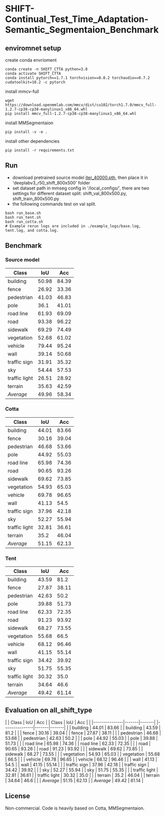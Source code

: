 # SHIFT-Continual_Test_Time_Adaptation-Semantic_Segmentaion_Benchmark

## enviromnet setup
create conda envrioment
```
conda create -n SHIFT_CTTA python=3.8
conda activate SHIFT_CTTA
conda install pytorch==1.7.1 torchvision==0.8.2 torchaudio==0.7.2 cudatoolkit=10.2 -c pytorch
```
install mmcv-full
```
wget https://download.openmmlab.com/mmcv/dist/cu102/torch1.7.0/mmcv_full-1.2.7-cp38-cp38-manylinux1_x86_64.whl
pip install mmcv_full-1.2.7-cp38-cp38-manylinux1_x86_64.whl
```

install MMSegmentaion
```
pip install -v -e .
```

install other dependencies
```
pip install -r requirements.txt
```


## Run
- download pretrained source model [iter_40000.pth](https://drive.google.com/file/d/1J7a8k-XBi9LGNhciOw5xzmQ-GAb-tff6/view?usp=sharing), then place it in 'deeplabv3_r50_shift_800x500' folder
- set dataset path in mmseg config in '/local_configs/', there are two settings for different dataset split: shift_val_800x500.py, shift_train_800x500.py 
- the following commands test on val split.
```
bash run_base.sh
bash run_tent.sh
bash run_cotta.sh
# Example rerun logs are included in ./example_logs/base.log, tent.log, and cotta.log.
```
## Benchmark

### Source model
| Class         | IoU   | Acc   |
|---------------|-------|-------|
| building      | 50.98 | 84.39 |
| fence         | 26.92 | 33.36 |
| pedestrian    | 41.03 | 46.83 |
| pole          | 36.1  | 41.01 |
| road line     | 61.93 | 69.09 |
| road          | 93.38 | 96.22 |
| sidewalk      | 69.29 | 74.49 |
| vegetation    | 52.68 | 61.02 |
| vehicle       | 79.44 | 95.24 |
| wall          | 39.14 | 50.68 |
| traffic sign  | 31.91 | 35.32 |
| sky           | 54.44 | 57.53 |
| traffic light | 26.51 | 28.92 |
| terrain       | 35.63 | 42.59 |
| *Average*     | 49.96 | 58.34 |


### Cotta

| Class         | IoU   | Acc   |
|---------------|-------|-------|
| building      | 44.01 | 83.66 |
| fence         | 30.16 | 39.04 |
| pedestrian    | 46.68 | 53.66 |
| pole          | 44.92 | 55.03 |
| road line     | 65.98 | 74.36 |
| road          | 90.65 | 93.26 |
| sidewalk      | 69.62 | 73.85 |
| vegetation    | 54.93 | 65.03 |
| vehicle       | 69.78 | 96.65 |
| wall          | 41.13 | 54.5  |
| traffic sign  | 37.96 | 42.18 |
| sky           | 52.27 | 55.94 |
| traffic light | 32.81 | 36.61 |
| terrain       | 35.2  | 46.04 |
| *Average*     | 51.15 | 62.13 |


### Tent

| Class         | IoU   | Acc   |
|---------------|-------|-------|
| building      | 43.59 | 81.2  |
| fence         | 27.87 | 38.11 |
| pedestrian    | 42.63 | 50.2  |
| pole          | 39.88 | 51.73 |
| road line     | 62.33 | 72.35 |
| road          | 91.23 | 93.92 |
| sidewalk      | 68.27 | 73.55 |
| vegetation    | 55.68 | 66.5  |
| vehicle       | 68.12 | 96.46 |
| wall          | 41.15 | 55.14 |
| traffic sign  | 34.42 | 39.92 |
| sky           | 51.75 | 55.35 |
| traffic light | 30.32 | 35.0  |
| terrain       | 34.64 | 46.6  |
| *Average*     | 49.42 | 61.14 |

## Evaluation on all_shift_type


| | Class         | IoU   | Acc   | | Class         | IoU   | Acc   |
| |---------------|-------|-------| |---------------|-------|-------|
| | building      | 44.01 | 83.66 | | building      | 43.59 | 81.2  |
| | fence         | 30.16 | 39.04 | | fence         | 27.87 | 38.11 |
| | pedestrian    | 46.68 | 53.66 | | pedestrian    | 42.63 | 50.2  |
| | pole          | 44.92 | 55.03 | | pole          | 39.88 | 51.73 |
| | road line     | 65.98 | 74.36 | | road line     | 62.33 | 72.35 |
| | road          | 90.65 | 93.26 | | road          | 91.23 | 93.92 |
| | sidewalk      | 69.62 | 73.85 | | sidewalk      | 68.27 | 73.55 |
| | vegetation    | 54.93 | 65.03 | | vegetation    | 55.68 | 66.5  |
| | vehicle       | 69.78 | 96.65 | | vehicle       | 68.12 | 96.46 |
| | wall          | 41.13 | 54.5  | | wall          | 41.15 | 55.14 |
| | traffic sign  | 37.96 | 42.18 | | traffic sign  | 34.42 | 39.92 |
| | sky           | 52.27 | 55.94 | | sky           | 51.75 | 55.35 |
| | traffic light | 32.81 | 36.61 | | traffic light | 30.32 | 35.0  |
| | terrain       | 35.2  | 46.04 | | terrain       | 34.64 | 46.6  |
| | *Average*     | 51.15 | 62.13 | | *Average*     | 49.42 | 61.14 |


## License
Non-commercial. Code is heavily based on Cotta, MMSegmentaion. 

